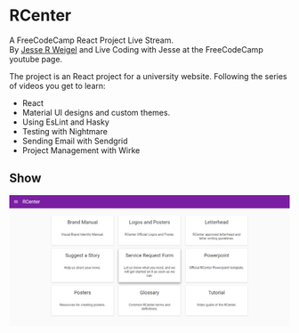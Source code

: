 # RCenter
A FreeCodeCamp React Project Live Stream.  
By [Jesse R Weigel](https://github.com/JesseRWeigel) and Live Coding with Jesse at the FreeCodeCamp youtube page.  
  
The project is an React project for a university website. Following the series of videos you get to learn:
- React 
- Material UI designs and custom themes.
- Using EsLint and Hasky
- Testing with Nightmare
- Sending Email with Sendgrid
- Project Management with Wirke

## Show
![View](https://github.com/MAshrafM/react_center/blob/master/show.png)
 
 